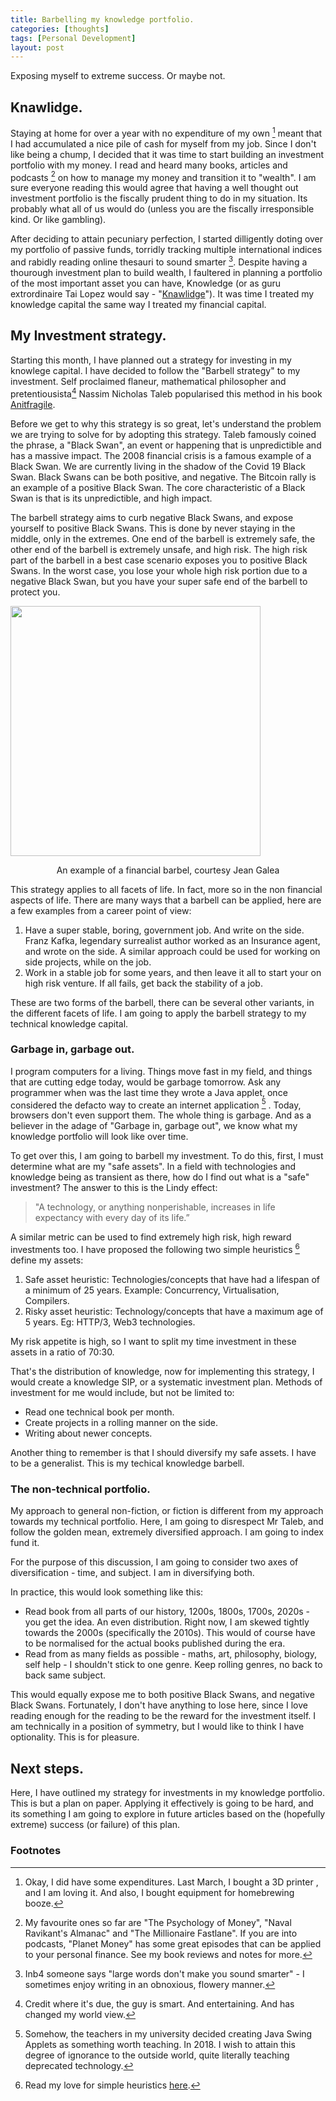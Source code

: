 ```yaml
---
title: Barbelling my knowledge portfolio.
categories: [thoughts]
tags: [Personal Development]
layout: post
---
```


Exposing myself to extreme success. Or maybe not.

## Knawlidge.

Staying at home for over a year with no expenditure of my own [^1] meant that I had accumulated a nice pile of cash for myself from my job. Since I don't like being a chump, I decided that it was time to start building an investment portfolio with my money. I read and heard many books, articles and podcasts [^3] on how to manage my money and transition it to "wealth". I am sure everyone reading this would agree that having a well thought out investment portfolio is the fiscally prudent thing to do in my situation. Its probably what all of us would do (unless you are the fiscally irresponsible kind. Or like gambling). 

After deciding to attain pecuniary perfection, I started dilligently doting over my portfolio of passive funds, torridly tracking multiple international indices and rabidly reading online thesauri to sound smarter [^4].  Despite having a thourough investment plan to build wealth, I faultered in planning a portfolio of the most important asset you can have, Knowledge (or as guru extrordinaire Tai Lopez would say - "[Knawlidge](https://www.youtube.com/watch?v=Cv1RJTHf5fk)"). It was time I treated my knowledge capital the same way I treated my financial capital.

## My Investment strategy.
Starting this month, I have planned out a strategy for investing in my knowlege capital. I have decided to follow the "Barbell strategy" to my investment. Self proclaimed flaneur, mathematical philosopher and pretentiousista[^6] Nassim Nicholas Taleb popularised this method in his book [Anitfragile](https://advait.live/antifragile/). 

Before we get to why this strategy is so great, let's understand the problem we are trying to solve for by adopting this strategy. Taleb famously coined the phrase, a "Black Swan", an event or happening that is unpredictible and has a massive impact. The 2008 financial crisis is a famous example of a Black Swan. We are currently living in the shadow of the Covid 19 Black Swan. Black Swans can be both positive, and negative. The Bitcoin rally is an example of a positive Black Swan. The core characteristic of a Black Swan is that is its unpredictible, and high impact.

The barbell strategy aims to curb negative Black Swans, and expose yourself to positive Black Swans. This is done by never staying in the middle, only in the extremes. One end of the barbell is extremely safe, the other end of the barbell is extremely unsafe, and high risk. The high risk part of the barbell in a best case scenario exposes you to positive Black Swans. In the worst case, you lose your whole high risk portion due to a negative Black Swan, but you have your super safe end of the barbell to protect you.


<img src="https://mk0jeangaleayxo58vkt.kinstacdn.com/wp-content/uploads/2020/12/Barbell-Strategy-800x600.jpeg" height="400">
<p style="text-align:center"> An example of a financial barbel, courtesy Jean Galea </p>

This strategy applies to all facets of life. In fact, more so in the non financial aspects of life. There are many ways that a barbell can be applied, here are a few examples from a career point of view:
1. Have a super stable, boring, government job. And write on the side. Franz Kafka, legendary surrealist author worked as an Insurance agent, and wrote on the side. A similar approach could be used for working on side projects, while on the job.
2. Work in a stable job for some years, and then leave it all to start your on high risk venture. If all fails, get back the stability of a job.

These are two forms of the barbell, there can be several other variants, in the different facets of life. I am going to apply the barbell strategy to my technical knowledge capital.

### Garbage in, garbage out.

I program computers for a living. Things move fast in my field, and things that are cutting edge today, would be garbage tomorrow. Ask any programmer when was the last time they wrote a Java applet, once considered the defacto way to create an internet application [^5] . Today, browsers don't even support them. The whole thing is garbage. And as a believer in the adage of "Garbage in, garbage out", we know what my knowledge portfolio will look like over time.

To get over this, I am going to barbell my investment. To do this, first, I must determine what are my "safe assets". In a field with technologies and knowledge being as transient as there, how do I find out what is a "safe" investment? The answer to this is the Lindy effect:

> "A technology, or anything nonperishable, increases in life expectancy with every day of its life.”

A similar metric can be used to find extremely high risk, high reward investments too. I have proposed the following two simple heuristics [^7] define my assets:
1. Safe asset heuristic: Technologies/concepts that have had a lifespan of a minimum of 25 years. Example: Concurrency, Virtualisation, Compilers.
2. Risky asset heuristic: Technology/concepts that have a maximum age of 5 years. Eg: HTTP/3, Web3 technologies.

My risk appetite is high, so I want to split my time investment in these assets in a ratio of 70:30.

That's the distribution of knowledge, now for implementing this strategy, I would create a knowledge SIP, or a systematic investment plan. Methods of investment for me would include, but not be limited to:
- Read one technical book per month.
- Create projects in a rolling manner on the side.
- Writing about newer concepts.

Another thing to remember is that I should diversify my safe assets. I have to be a generalist. This is my techical knowledge barbell.

### The non-technical portfolio.
My approach to general non-fiction, or fiction is different from my approach towards my technical portfolio. Here, I am going to disrespect Mr Taleb, and follow the golden mean, extremely diversified approach. I am going to index fund it. 

For the purpose of this discussion, I am going to consider two axes of diversification - time, and subject. I am in diversifying both. 

In practice, this would look something like this:
- Read book from all parts of our history, 1200s, 1800s, 1700s, 2020s - you get the idea. An even distribution. Right now, I am skewed tightly towards the 2000s (specifically the 2010s). This would of course have to be normalised for the actual books published during the era.
- Read from as many fields as possible - maths, art, philosophy, biology, self help - I shouldn't stick to one genre. Keep rolling genres, no back to back same subject.

This would equally expose me to both positive Black Swans, and negative Black Swans. Fortunately, I don't have anything to lose here, since I love reading enough for the reading to be the reward for the investment itself. I am technically in a position of symmetry, but I would like to think I have optionality. This is for pleasure.

## Next steps.
Here, I have outlined my strategy for investments in my knowledge portfolio. This is but a plan on paper. Applying it effectively is going to be hard, and its something I am going to explore in future articles based on the (hopefully extreme) success (or failure) of this plan. 

### Footnotes

[^1]: Okay, I did have some expenditures. Last March, I bought a 3D printer [^2], and I am loving it. And also, I bought equipment for homebrewing booze.

[^2]: Its a creality ender 3, and I highly recommend it.

[^3]: My favourite ones so far are "The Psychology of Money", "Naval Ravikant's Almanac" and "The Millionaire Fastlane". If you are into podcasts, "Planet Money" has some great episodes that can be applied to your personal finance. See my book reviews and notes for more.

[^4]: Inb4 someone says "large words don't make you sound smarter" - I sometimes enjoy writing in an obnoxious, flowery manner. 

[^5]: Somehow, the teachers in my university decided creating Java Swing Applets as something worth teaching. In 2018. I wish to attain this degree of ignorance to the outside world, quite literally teaching deprecated technology.

[^6]: Credit where it's due, the guy is smart. And entertaining. And has changed my world view.

[^7]: Read my love for simple heuristics [here](https://advait.live/letter-7/).